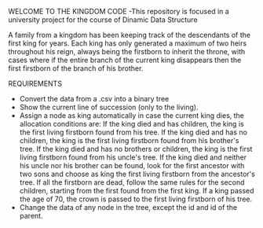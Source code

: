 WELCOME TO THE KINGDOM CODE
-This repository is focused in a university project for the course of Dinamic Data Structure

A family from a kingdom has been keeping track of the descendants of the first king for years. Each king has only generated a maximum of two heirs throughout his reign, always being the firstborn to inherit the throne, with cases where if the entire branch of the current king disappears then the first firstborn of the branch of his brother.

REQUIREMENTS
- Convert the data from a .csv into a binary tree
- Show the current line of succession (only to the living).
- Assign a node as king automatically in case the current king dies, the allocation conditions are:
    If the king died and has children, the king is the first living firstborn found from his tree.
    If the king died and has no children, the king is the first living firstborn found from his brother's tree.
    If the king died and has no brothers or children, the king is the first living firstborn found from his uncle's tree.
    If the king died and neither his uncle nor his brother can be found, look for the first ancestor with two sons and choose as king the first living firstborn from the ancestor's tree.
    If all the firstborn are dead, follow the same rules for the second children, starting from the first found from the first king.
    If a king passed the age of 70, the crown is passed to the first living firstborn of his tree.
- Change the data of any node in the tree, except the id and id of the parent.